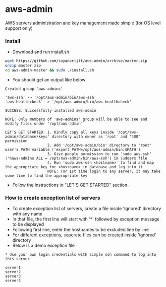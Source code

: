 # aws-admin
AWS servers administration and key management made simple (for OS level support only)

### Install

* Download and run install.sh

``` bash
wget https://github.com/sayanarijit/aws-admin/archive/master.zip
unzip master.zip
cd aws-admin-master && sudo ./install.sh
```

* You should get an output like below

```
Created group 'aws-admins'

'aws-ssh' -> '/opt/aws-admin/bin/aws-ssh'
'aws-healthcheck' -> '/opt/aws-admin/bin/aws-healthcheck'

SUCCESS: Successfully installed aws-admin

NOTE: Only members of 'aws-admins' group will be able to see and modify files under '/opt/aws-admin'

LET'S GET STARTED: 1. Kindly copy all keys inside '/opt/aws-admin/database/keys' directory with owner as 'root' and '400' permission
                   2. Add '/opt/aws-admin/bin' directory to 'root' user's PATH variable ('export PATH=/opt/aws-admin/bin:$PATH')
                   3. Give people permission to run 'sudo aws-ssh' ('%aws-admins ALL = /opt/aws-admin/bin/aws-ssh') in sudoers file
                   4. Run 'sudo aws-ssh <hostname>' to find and map the appropriate key for <hostname> in database and log into it
                   NOTE: For 1st time login to any server, it may take some time to find the appropriate key
```

* Follow the instructions in "LET'S GET STARTED" section.

### How to create exception list of servers

* To create exception list of servers, create a file inside 'ignored' directory with any name
* In that file, the first line will start with '\*' followed by exception message to be displayed
* Following first line, enter the hostnames to be excluded line by line
* For different exceptions, seperate files can be created inside 'ignored' directory
* Below is a demo exception file

```
* Use your own login credentials with simple ssh command to log into this server

server1
server2
server3
server4
```
